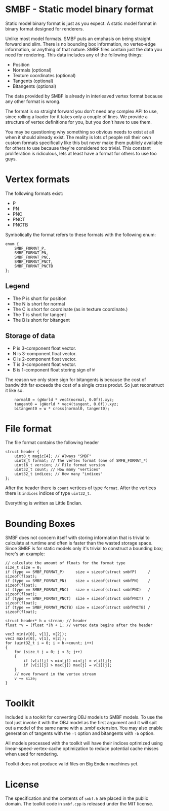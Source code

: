 # SMBF - Static model binary format

Static model binary format is just as you expect. A static model format
in binary format designed for renderers.

Unlike most model formats. SMBF puts an emphasis on being straight forward and
slim. There is no bounding box information, no vertex-edge information, or
anything of that nature. SMBF files contain just the data you need for rendering.
This data includes any of the following things:

* Position
* Normals (optional)
* Texture coordinates (optional)
* Tangents (optional)
* Bitangents (optional)

The data provided by SMBF is already in interleaved vertex format because any
other format is wrong.

The format is so straight forward you don't need any complex API to use, since
rolling a loader for it takes only a couple of lines. We provide a structure of
vertex definitions for you, but you don't have to use them.

You may be questioning why something so obvious needs to exist at all when it
should already exist. The reality is lots of people roll their own custom formats
specifically like this but never make them publicly available for others to use
because they're considered too trivial. This constant proliferation is
ridiculous, lets at least have a format for others to use too guys.

# Vertex formats

The following formats exist:

* P
* PN
* PNC
* PNCT
* PNCTB

Symbolically the format refers to these formats with the following enum:
```
enum {
    SMBF_FORMAT_P,
    SMBF_FORMAT_PN,
    SMBF_FORMAT_PNC,
    SMBF_FORMAT_PNCT,
    SMBF_FORMAT_PNCTB
};
```

## Legend

* The P is short for position
* The N is short for normal
* The C is short for coordinate (as in texture coordinate.)
* The T is short for tangent
* The B is short for bitangent

## Storage of data

* P is 3-component float vector.
* N is 3-component float vector.
* C is 2-component float vector.
* T is 3-component float vector.
* B is 1-component float storing sign of `W`

The reason we only store sign for bitangents is because the cost of bandwidth
far exceeds the cost of a single cross produt. So just reconstruct it like
so.

```
    normal0 = (gWorld * vec4(normal, 0.0f)).xyz;
    tangent0 = (gWorld * vec4(tangent, 0.0f)).xyz;
    bitangent0 = w * cross(normal0, tangent0);
```

# File format

The file format contains the following header

```
struct header {
    uint8_t magic[4]; // Always "SMBF"
    uint8_t format; // The vertex format (one of SMFB_FORMAT_*)
    uint16_t version; // File format version
    uint32_t count; // How many "vertices"
    uint32_t indices; // How many "indices"
};
```

After the header there is `count` vertices of type `format`.
After the vertices there is `indices` indices of type `uint32_t`.

Everything is written as Little Endian.

# Bounding Boxes
SMBF does not concern itself with storing information that is trivial to calculate
at runtime and often is faster than the wasted storage space. Since SMBF is for
static models only it's trivial to construct a bounding box; here's an example:
```
// calculate the amount of floats for the format type
size_t size = 0;
if (type == SMBF_FORMAT_P)     size = sizeof(struct smbfP)     / sizeof(float);
if (type == SMBF_FORMAT_PN)    size = sizeof(struct smbfPN)    / sizeof(float);
if (type == SMBF_FORMAT_PNC)   size = sizeof(struct smbfPNC)   / sizeof(float);
if (type == SMBF_FORMAT_PNCT)  size = sizeof(struct smbfPNCT)  / sizeof(float);
if (type == SMBF_FORMAT_PNCTB) size = sizeof(struct smbfPNCTB) / sizeof(float);

struct header* h = stream; // header
float *v = (float *)h + 1; // vertex data begins after the header

vec3 min(v[0], v[1], v[2]);
vec3 max(v[0], v[1], v[2]);
for (uint32_t i = 0; i < h->count; i++)
{
    for (size_t j = 0; j < 3; j++)
    {
        if (v[i][j] < min[j]) min[j] = v[i][j];
        if (v[i][j] > max[j]) max[j] = v[i][j];
    }
    // move forward in the vertex stream
    v += size;
}
```

# Toolkit

Included is a toolkit for converting OBJ models to SMBF models. To use the
tool just invoke it with the OBJ model as the first argument and it will spit
out a model of the same name with a .smbf extension. You may also enable generation
of tangents with the `-t` option and bitangents with `-b` option.

All models processed with the toolkit will have their indices optimized using
linear-speed-vertex-cache optimization to reduce potential cache misses when
used for rendering.

Toolkit does not produce valid files on Big Endian machines yet.

# License

The specification and the contents of `smbf.h` are placed in the public domain.
The toolkit code in `smbf.cpp` is released under the MIT license.
